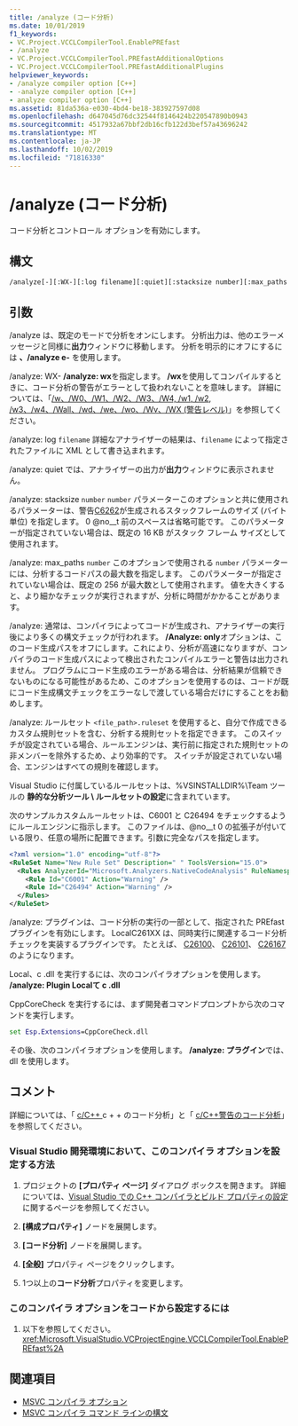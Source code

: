 ```yaml
---
title: /analyze (コード分析)
ms.date: 10/01/2019
f1_keywords:
- VC.Project.VCCLCompilerTool.EnablePREfast
- /analyze
- VC.Project.VCCLCompilerTool.PREfastAdditionalOptions
- VC.Project.VCCLCompilerTool.PREfastAdditionalPlugins
helpviewer_keywords:
- /analyze compiler option [C++]
- -analyze compiler option [C++]
- analyze compiler option [C++]
ms.assetid: 81da536a-e030-4bd4-be18-383927597d08
ms.openlocfilehash: d647045d76dc32544f8146424b220547890b0943
ms.sourcegitcommit: 4517932a67bbf2db16cfb122d3bef57a43696242
ms.translationtype: MT
ms.contentlocale: ja-JP
ms.lasthandoff: 10/02/2019
ms.locfileid: "71816330"
---
```

# <a name="analyze-code-analysis"></a>/analyze (コード分析)

コード分析とコントロール オプションを有効にします。

## <a name="syntax"></a>構文

```cmd
/analyze[-][:WX-][:log filename][:quiet][:stacksize number][:max_paths number][:only][:ruleset]
```

## <a name="arguments"></a>引数

/analyze は、既定のモードで分析をオンにします。 分析出力は、他のエラーメッセージと同様に**出力**ウィンドウに移動します。 分析を明示的にオフにするには **、/analyze e-** を使用します。

/analyze: WX- **/analyze: wx**を指定します。 **/wx**を使用してコンパイルするときに、コード分析の警告がエラーとして扱われないことを意味します。 詳細については、「[/w、/W0、/W1、/W2、/W3、/W4, /w1, /w2, /w3、/w4、/Wall、/wd、/we、/wo、/Wv、/WX (警告レベル)](compiler-option-warning-level.md)」を参照してください。

/analyze: log `filename` 詳細なアナライザーの結果は、`filename` によって指定されたファイルに XML として書き込まれます。

/analyze: quiet では、アナライザーの出力が**出力**ウィンドウに表示されません。

/analyze: stacksize `number` `number` パラメーターこのオプションと共に使用されるパラメーターは、警告[C6262](/visualstudio/code-quality/c6262)が生成されるスタックフレームのサイズ (バイト単位) を指定します。 0 @no__t 前のスペースは省略可能です。 このパラメーターが指定されていない場合は、既定の 16 KB がスタック フレーム サイズとして使用されます。

/analyze: max_paths `number` このオプションで使用される `number` パラメーターには、分析するコードパスの最大数を指定します。 このパラメーターが指定されていない場合は、既定の 256 が最大数として使用されます。 値を大きくすると、より細かなチェックが実行されますが、分析に時間がかかることがあります。

/analyze: 通常は、コンパイラによってコードが生成され、アナライザーの実行後により多くの構文チェックが行われます。 **/Analyze: only**オプションは、このコード生成パスをオフにします。これにより、分析が高速になりますが、コンパイラのコード生成パスによって検出されたコンパイルエラーと警告は出力されません。 プログラムにコード生成のエラーがある場合は、分析結果が信頼できないものになる可能性があるため、このオプションを使用するのは、コードが既にコード生成構文チェックをエラーなしで渡している場合だけにすることをお勧めします。

/analyze: ルールセット `<file_path>.ruleset` を使用すると、自分で作成できるカスタム規則セットを含む、分析する規則セットを指定できます。 このスイッチが設定されている場合、ルールエンジンは、実行前に指定された規則セットの非メンバーを除外するため、より効率的です。 スイッチが設定されていない場合、エンジンはすべての規則を確認します。

Visual Studio に付属しているルールセットは、%VSINSTALLDIR%\Team ツールの **静的な分析ツール \ ルールセットの設定**に含まれています。

次のサンプルカスタムルールセットは、C6001 と C26494 をチェックするようにルールエンジンに指示します。 このファイルは、@no__t 0 の拡張子が付いている限り、任意の場所に配置できます。引数に完全なパスを指定します。

```xml
<?xml version="1.0" encoding="utf-8"?>
<RuleSet Name="New Rule Set" Description=" " ToolsVersion="15.0">
  <Rules AnalyzerId="Microsoft.Analyzers.NativeCodeAnalysis" RuleNamespace="Microsoft.Rules.Native">
    <Rule Id="C6001" Action="Warning" />
    <Rule Id="C26494" Action="Warning" />
  </Rules>
</RuleSet>
```

/analyze: プラグインは、コード分析の実行の一部として、指定された PREfast プラグインを有効にします。
LocalC261XX は、同時実行に関連するコード分析チェックを実装するプラグインです。 たとえば、 [C26100](/visualstudio/code-quality/c26100)、 [C26101](/visualstudio/code-quality/c26101)、 [C26167](/visualstudio/code-quality/c26167)のようになります。

Local、c .dll を実行するには、次のコンパイラオプションを使用します。 **/analyze: Plugin Localて c .dll**

CppCoreCheck を実行するには、まず開発者コマンドプロンプトから次のコマンドを実行します。

```cmd
set Esp.Extensions=CppCoreCheck.dll
```

その後、次のコンパイラオプションを使用します。 **/analyze: プラグイン**では、dll を使用します。

## <a name="remarks"></a>コメント

詳細については、「 [c/C++ ](/visualstudio/code-quality/code-analysis-for-c-cpp-overview) c + + のコード分析」と「 [c/C++警告のコード分析](/visualstudio/code-quality/code-analysis-for-c-cpp-warnings)」を参照してください。

### <a name="to-set-this-compiler-option-in-the-visual-studio-development-environment"></a>Visual Studio 開発環境において、このコンパイラ オプションを設定する方法

1. プロジェクトの **[プロパティ ページ]** ダイアログ ボックスを開きます。 詳細については、[Visual Studio での C++ コンパイラとビルド プロパティの設定](../working-with-project-properties.md)に関するページを参照してください。

1. **[構成プロパティ]** ノードを展開します。

1. **[コード分析]** ノードを展開します。

1. **[全般]** プロパティ ページをクリックします。

1. 1つ以上の**コード分析**プロパティを変更します。

### <a name="to-set-this-compiler-option-programmatically"></a>このコンパイラ オプションをコードから設定するには

1. 以下を参照してください。<xref:Microsoft.VisualStudio.VCProjectEngine.VCCLCompilerTool.EnablePREfast%2A>

## <a name="see-also"></a>関連項目

- [MSVC コンパイラ オプション](compiler-options.md)
- [MSVC コンパイラ コマンド ラインの構文](compiler-command-line-syntax.md)
